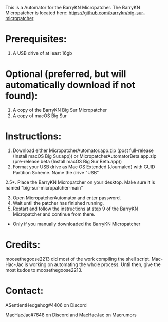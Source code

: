 This is a Automator for the BarryKN Micropatcher.
The BarryKN Micropatcher is located here: https://github.com/barrykn/big-sur-micropatcher

# Prerequisites:
1) A USB drive of at least 16gb

# Optional (preferred, but will automatically download if not found):
1) A copy of the BarryKN Big Sur Micropatcher
2) A copy of macOS Big Sur


# Instructions:
1) Download either MicropatcherAutomator.app.zip (post full-release (Install macOS Big Sur.app)) or MicropatcherAutomatorBeta.app.zip (pre-release beta (Install macOS Big Sur Beta.app))
2) Format your USB drive as Mac OS Extended (Journaled) with GUID Partition Scheme. Name the drive "USB"

2.5*. Place the BarryKN Micropatcher on your desktop. Make sure it is named "big-sur-micropatcher-main"

3) Open MicropatcherAutomator and enter password.
4) Wait until the patcher has finished running.
5) Restart and follow the instructions at step 9 of the BarryKN Micropatcher and continue from there.

* Only if you manually downloaded the BarryKN Micropatcher

# Credits:
moosethegoose2213 did most of the work compiling the shell script.
Mac-Hac-Jac is working on automating the whole process. Until then, give the most kudos to moosethegoose2213.

# Contact:
ASentientHedgehog#4406 on Discord

MacHacJac#7648 on Discord and MacHacJac on Macrumors
